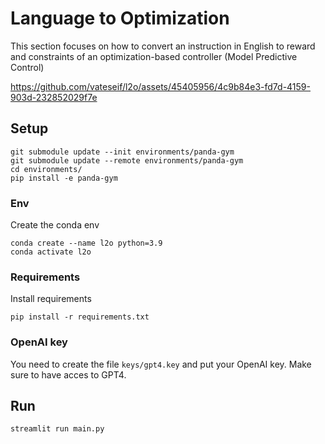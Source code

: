 # Language to Optimization
This section focuses on how to convert an instruction in English to reward and constraints of an optimization-based controller (Model Predictive Control)


https://github.com/vateseif/l2o/assets/45405956/4c9b84e3-fd7d-4159-903d-232852029f7e


## Setup
~~~
git submodule update --init environments/panda-gym
git submodule update --remote environments/panda-gym
cd environments/
pip install -e panda-gym
~~~
### Env
Create the conda env
~~~
conda create --name l2o python=3.9
conda activate l2o
~~~
### Requirements
Install requirements
~~~
pip install -r requirements.txt
~~~
### OpenAI key
You need to create the file `keys/gpt4.key` and put your OpenAI key. Make sure to have acces to GPT4. 

## Run
~~~
streamlit run main.py
~~~
